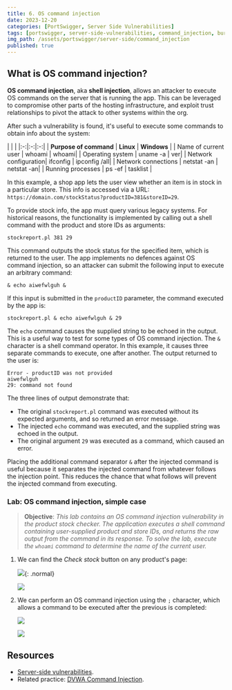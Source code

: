 ```yaml
---
title: 6. OS command injection
date: 2023-12-20
categories: [PortSwigger, Server Side Vulnerabilities]
tags: [portswigger, server-side-vulnerabilities, command_injection, burp, command-operators, command-separators]
img_path: /assets/portswigger/server-side/command_injection
published: true
---
```


## What is OS command injection?

**OS command injection**, aka **shell injection**, allows an attacker to execute OS commands on the server that is running the app. This can be leveraged to compromise other parts of the hosting infrastructure, and exploit trust relationships to pivot the attack to other systems within the org.

After such a vulnerability is found, it's useful to execute some commands to obtain info about the system:

| | | 
|:-:|:-:|:-:|
| **Purpose of command** | **Linux** | **Windows** |
| Name of current user | 	whoami | whoami|
| Operating system | 	uname -a | ver|
| Network configuration| ifconfig | ipconfig /all|
| Network connections | netstat -an | netstat -an|
| Running processes | ps -ef | tasklist |

In this example, a shop app lets the user view whether an item is in stock in a particular store. This info is accessed via a URL: `https://domain.com/stockStatus?productID=381&storeID=29`.

To provide stock info, the app must query various legacy systems. For historical reasons, the functionality is implemented by calling out a shell command with the product and store IDs as arguments:

```shell
stockreport.pl 381 29
```

This command outputs the stock status for the specified item, which is returned to the user. The app implements no defences against OS command injection, so an attacker can submit the following input to execute an arbitrary command:

```shell
& echo aiwefwlguh &
```

If this input is submitted in the `productID` parameter, the command executed by the app is:

```shell
stockreport.pl & echo aiwefwlguh & 29
```

The `echo` command causes the supplied string to be echoed in the output. This is a useful way to test for some types of OS command injection. The `&` character is a shell command operator. In this example, it causes three separate commands to execute, one after another. The output returned to the user is:

```shell
Error - productID was not provided
aiwefwlguh
29: command not found
```

The three lines of output demonstrate that:
- The original `stockreport.pl` command was executed without its expected arguments, and so returned an error message.
- The injected `echo` command was executed, and the supplied string was echoed in the output.
- The original argument `29` was executed as a command, which caused an error.

Placing the additional command separator `&` after the injected command is useful because it separates the injected command from whatever follows the injection point. This reduces the chance that what follows will prevent the injected command from executing.

### Lab: OS command injection, simple case

> **Objective**: _This lab contains an OS command injection vulnerability in the product stock checker. The application executes a shell command containing user-supplied product and store IDs, and returns the raw output from the command in its response. To solve the lab, execute the `whoami` command to determine the name of the current user._

1. We can find the *Check stock* button on any product's page:

    ![](lab1_stock.png){: .normal}

    ![](lab1_stock_request.png)

2. We can perform an OS command injection using the `;` character, which allows a command to be executed after the previous is completed:

    ![](lab1_whoami.png)

    ![](lab1_solved.png)

## Resources

- [Server-side vulnerabilities](https://portswigger.net/web-security/learning-paths/server-side-vulnerabilities-apprentice).
- Related practice: [DVWA Command Injection](https://cspanias.github.io/posts/DVWA-Command-Injection/).